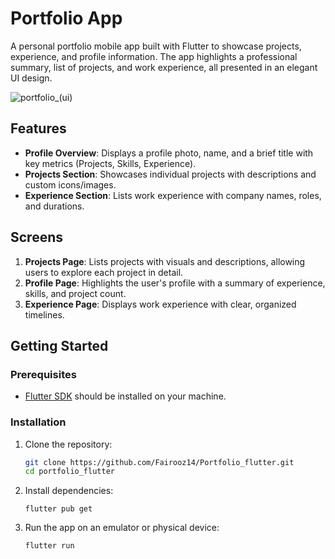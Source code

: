 # Portfolio App

A personal portfolio mobile app built with Flutter to showcase projects, experience, and profile information. The app highlights a professional summary, list of projects, and work experience, all presented in an elegant UI design.

![portfolio_(ui)](https://github.com/user-attachments/assets/8c6aeaf1-ecea-463f-91ae-378e3bded69e)



## Features

- **Profile Overview**: Displays a profile photo, name, and a brief title with key metrics (Projects, Skills, Experience).
- **Projects Section**: Showcases individual projects with descriptions and custom icons/images.
- **Experience Section**: Lists work experience with company names, roles, and durations.

## Screens

1. **Projects Page**: Lists projects with visuals and descriptions, allowing users to explore each project in detail.
2. **Profile Page**: Highlights the user's profile with a summary of experience, skills, and project count.
3. **Experience Page**: Displays work experience with clear, organized timelines.

## Getting Started

### Prerequisites

- [Flutter SDK](https://flutter.dev/docs/get-started/install) should be installed on your machine.


### Installation

1. Clone the repository:
   ```bash
   git clone https://github.com/Fairooz14/Portfolio_flutter.git
   cd portfolio_flutter
   ```
2. Install dependencies:
   ```
   flutter pub get
   ```
3. Run the app on an emulator or physical device:
   ```
   flutter run
   ```
